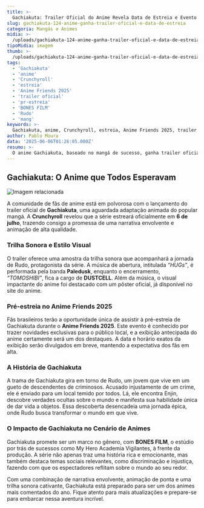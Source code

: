 ```yaml
---
title: >-
  Gachiakuta: Trailer Oficial do Anime Revela Data de Estreia e Evento de Pré-estreia no Brasil
slug: gachiakuta-124-anime-ganha-trailer-oficial-e-data-de-estreia
categoria: Mangás e Animes
midia: >-
  /uploads/gachiakuta-124-anime-ganha-trailer-oficial-e-data-de-estreia-thumb.webp
tipoMidia: imagem
thumb: >-
  /uploads/gachiakuta-124-anime-ganha-trailer-oficial-e-data-de-estreia-thumb.webp
tags:
  - 'Gachiakuta'
  - 'anime'
  - 'Crunchyroll'
  - 'estreia'
  - 'Anime Friends 2025'
  - 'trailer oficial'
  - 'pr-estreia'
  - 'BONES FILM'
  - 'Rudo'
  - 'mang'
keywords: >-
  Gachiakuta, anime, Crunchyroll, estreia, Anime Friends 2025, trailer oficial, pré-estreia, BONES FILM, Rudo, mangá
author: Pablo Moura
data: '2025-06-06T01:26:05.000Z'
resumo: >-
  O anime Gachiakuta, baseado no mangá de sucesso, ganha trailer oficial e estreia mundial em julho. O Brasil receberá uma pré-estreia exclusiva durante o Anime Friends 2025.
---
```


## Gachiakuta: O Anime que Todos Esperavam

![Imagem relacionada](/uploads/gachiakuta-124-anime-ganha-trailer-oficial-e-data-de-estreia-0.webp)

A comunidade de fãs de anime está em polvorosa com o lançamento do trailer oficial de **Gachiakuta**, uma aguardada adaptação animada do popular mangá. A **Crunchyroll** revelou que a série estreará oficialmente em **6 de julho**, trazendo consigo a promessa de uma narrativa envolvente e animação de alta qualidade.

### Trilha Sonora e Estilo Visual

O trailer oferece uma amostra da trilha sonora que acompanhará a jornada de Rudo, protagonista da série. A música de abertura, intitulada _“HUGs”_, é performada pela banda **Paledusk**, enquanto o encerramento, _“TOMOSHIBI”_, fica a cargo de **DUSTCELL**. Além da música, o visual impactante do anime foi destacado com um pôster oficial, já disponível no site do anime.

### Pré-estreia no Anime Friends 2025

Fãs brasileiros terão a oportunidade única de assistir à pré-estreia de Gachiakuta durante o **Anime Friends 2025**. Este evento é conhecido por trazer novidades exclusivas para o público local, e a exibição antecipada do anime certamente será um dos destaques. A data e horário exatos da exibição serão divulgados em breve, mantendo a expectativa dos fãs em alta.

### A História de Gachiakuta

A trama de Gachiakuta gira em torno de Rudo, um jovem que vive em um gueto de descendentes de criminosos. Acusado injustamente de um crime, ele é enviado para um local temido por todos. Lá, ele encontra Enjin, descobre verdades ocultas sobre o mundo e manifesta sua habilidade única de dar vida a objetos. Essa descoberta desencadeia uma jornada épica, onde Rudo busca transformar o mundo em que vive.

### O Impacto de Gachiakuta no Cenário de Animes

Gachiakuta promete ser um marco no gênero, com **BONES FILM**, o estúdio por trás de sucessos como My Hero Academia Vigilantes, à frente da produção. A série não apenas traz uma história rica e emocionante, mas também destaca temas sociais relevantes, como discriminação e injustiça, fazendo com que os espectadores reflitam sobre o mundo ao seu redor.

Com uma combinação de narrativa envolvente, animação de ponta e uma trilha sonora cativante, Gachiakuta está preparado para ser um dos animes mais comentados do ano. Fique atento para mais atualizações e prepare-se para embarcar nessa aventura incrível.